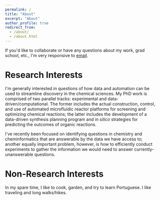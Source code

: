 ```yaml
---
permalink: /
title: "About"
excerpt: "About"
author_profile: true
redirect_from: 
  - /about/
  - /about.html
---
```


If you'd like to collaborate or have any questions about my work, grad school, etc., I'm very responsive to <a href="mailto:ccoley@mit.edu">email</a>. 

Research Interests
======
I'm generally interested in questions of how data and automation can be used to streamline discovery in the chemical sciences. My PhD work is comprised of two parallel tracks: experimental and data-driven/computational. The former includes the actual construction, control, and use of automated microfluidic reactor platforms for screening and optimizing chemical reactions; the latter includes the development of a data-driven synthesis planning program and <em>in silico</em> strategies for predicting the outcomes of organic reactions.<br> 

I've recently been focused on identifying questions in chemistry and cheminformatics that are answerable by the data we have access to; another equally important problem, however, is how to efficiently conduct experiments to gather the information we would need to answer currently-unanswerable questions.<br>


Non-Research Interests
======
In my spare time, I like to cook, garden, and try to learn Portuguese. I like traveling and long walks/hikes.
